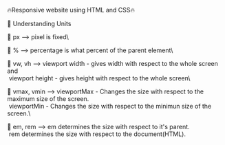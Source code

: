 🔥Responsive website using HTML and CSS🔥




🎯 Understanding Units


🎈 px --> pixel is fixed\

🎈 % --> percentage is what percent of the parent element\

🎈 vw, vh --> viewport width - gives width with respect
                                to the whole screen and\
                 &nbsp;viewport height - gives height with respect 
                                 to the whole screen\
                                 
🎈 vmax, vmin --> viewportMax - Changes the size with
                                respect to the maximum 
                                size of the screen.\
                &nbsp;viewportMin - Changes the size with
                                 respect to the minimun 
                                 size of the screen.\
                                 
🎈 em, rem --> em determines the size with respect to it's
                parent.\
            &nbsp;rem determines the size with respect to the
                document(HTML).

